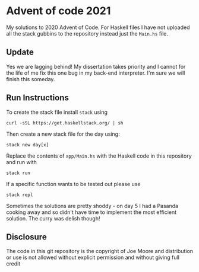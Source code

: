 # Advent of code 2021

My solutions to 2020 Advent of Code. For Haskell files I have not uploaded all the stack gubbins to the repository instead just the `Main.hs` file. 

## Update

Yes we are lagging behind! My dissertation takes priority and I cannot for the life of me fix this one bug in my back-end interpreter. I'm sure we will finish this someday.

## Run Instructions

To create the stack file install `stack` using

```
curl -sSL https://get.haskellstack.org/ | sh
```

Then create a new stack file for the day using:

```
stack new day[x]
```
Replace the contents of `app/Main.hs` with the Haskell code in this repository and run with

```
stack run
```

If a specific function wants to be tested out please use 

```
stack repl
```

Sometimes the solutions are pretty shoddy - on day 5 I had a Pasanda cooking away and so didn't have time to implement the most efficient solution. The curry was delish though!

## Disclosure
The code in this git repository is the copyright of Joe Moore and distribution or use is not allowed without explicit permission and without giving full credit
